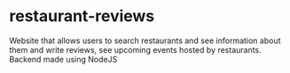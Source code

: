 # restaurant-reviews
Website that allows users to search restaurants and see information about them and write reviews, see upcoming events hosted by restaurants.\
Backend made using NodeJS
